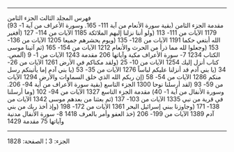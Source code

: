 ------------------------------------------------------------------------

فهرس المجلد الثالث الجزء الثامن  
(بقية سورة الأنعام من آية 111- 165. وسورة الأعراف من آية 1- 93) مقدمة
الجزء الثامن 1179 الآيات من 111- 113 (ولو أننا نزلنا إليهم الملائكة 1185
الآيات من 114- 127 (أفغير الله أبتغي حكما 1191 الآيات من 128- 135 (ويوم
يحشرهم جميعا 1205 الآيات من 136- 153 (وجعلوا لله مما ذرأ من الحرث
والأنعام 1212 الآيات من 154- 165 (ثم آتينا موسى الكتاب 1234 7- سورة
الأعراف مكية وآياتها 206 مقدمة 1243 الآيات من 1- 9 (آلمص. كتاب أنزل إليك
1254 الآيات من 10- 25 (ولقد مكناكم في الأرض 1261 الآيات من 26- 34 (يا
بني آدم قد أنزلنا عليكم لباساً 1276 الآيات من 35- 53 (يا بني آدم إما
يأتينكم رسل منكم 1286 الآيات من 54- 58 (إن ربكم الله الذي خلق السماوات
والأرض 1294 الآيات من 59- 93 (لقد أرسلنا نوحا 1300 الجزء التاسع (بقية
سورة الأعراف من آية 94- 206. وسورة الأنفال من آية 1- 40) مقدمة الجزء
التاسع 1327 الآيات من 94- 102 (وما أرسلنا في قرية من نبي 1335 الآيات من
103- 137 (ثم بعثنا من بعدهم موسى 1342 الآيات من 138- 171 (وجاوزنا ببني
إسرائيل البحر 1361 الآيات من 172- 198 (وإذ أخذ ربك من بني آدم 1389
الآيات من 199- 206 (خذ العفو وأمر بالعرف 1418 8- سورة الأنفال مدنية
وآياتها 75 مقدمة 1429

------------------------------------------------------------------------

الجزء: 3 ¦ الصفحة: 1828
